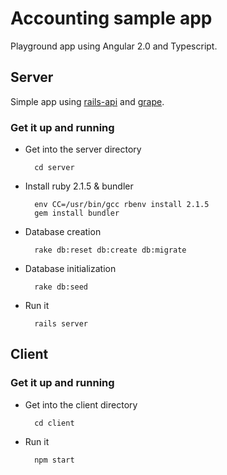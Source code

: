 # Accounting sample app

Playground app using Angular 2.0 and Typescript.

## Server

Simple app using [rails-api][1] and [grape](2).

[1]: https://github.com/rails-api/rails-api
[2]: https://github.com/intridea/grape

### Get it up and running

* Get into the server directory

		cd server

* Install ruby 2.1.5 & bundler

		env CC=/usr/bin/gcc rbenv install 2.1.5
		gem install bundler

* Database creation

		rake db:reset db:create db:migrate

* Database initialization

		rake db:seed

* Run it

		rails server

## Client

### Get it up and running

* Get into the client directory

		cd client

* Run it

		npm start
